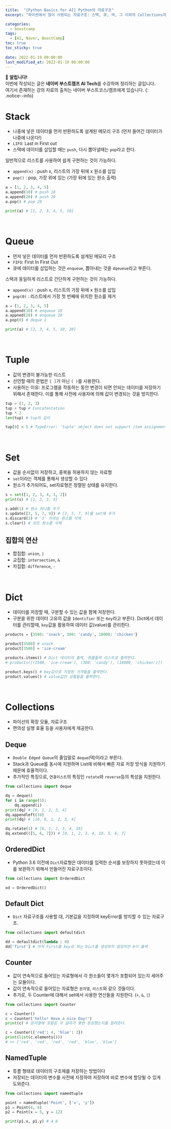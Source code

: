 ```yaml
---
title:  "[Python Basics for AI] Python의 자료구조"
excerpt: "파이썬에서 많이 사용되는 자료구조: 스택, 큐, 덱, 그 이외의 Collections까지에 대한 이해"

categories:
  - boostcamp
tags:
  - [AI, Naver, BoostCamp]
toc: true
toc_sticky: true
 
date: 2022-01-19 00:00:00
last_modified_at: 2022-01-19 00:00:00
---
```

📌 **알립니다!**<br>
이번에 작성되는 글은 **네이버 부스트캠프 AI Tech**를 수강하며 정리하는 글입니다.<br>
여기서 존재하는 강의 자료의 출처는 네이버 부스트코스/캠프에게 있습니다.
{: .notice--info}

# Stack
- 나중에 넣은 데이터를 먼저 반환하도록 설계된 메모리 구조 (먼저 들어간 데이터가 나중에 나온다!)
- `LIFO`: Last in First out
- 스택에 데이터를 삽입할 때는 `push`, 다시 뽑아낼때는 `pop`라고 한다.

일반적으로 리스트를 사용하여 쉽게 구현하는 것이 가능하다.  
- `append(x)` : push x, 리스트의 가장 뒤에 x 원소를 삽입
- `pop()` : pop, 가장 위에 있는 (가장 뒤에 있는 원소 출력)

```py
a = [1, 2, 3, 4, 5]
a.append(10) # push 10
a.append(20) # push 20
a.pop() # pop 20

print(a) # [1, 2, 3, 4, 5, 10]
```

<br>

# Queue

- 먼저 넣은 데이터를 먼저 반환하도록 설계된 메모리 구조
- `FIFO`: First In First Out
- 큐에 데이터를 삽입하는 것은 `enqueue`, 뽑아내는 것을 `dqeueue`라고 부른다.

스택과 동일하게 리스트로 간단하게 구현하는 것이 가능하다.
- `append(x)` : push x, 리스트의 가장 뒤에 x 원소를 삽입
- `pop(0)` : 리스트에서 가장 첫 번째에 위치한 원소를 제거

```py
a = [1, 2, 3, 4, 5]
a.append(10) # enqueue 10
a.appned(20) # euqueue 20
a.pop(0) # deque 1

print(a) # [2, 3, 4, 5, 10, 20]
```

<br>

# Tuple
- 값의 변경이 불가능한 리스트
- 선언할 때의 문법은 `[ ]`가 아닌 `( )`를 사용한다.
- 사용하는 이유: 프로그램을 작동하는 동안 변경이 되면 안되는 데이터를 저장하기 위해서 존재한다. 이를 통해 사전에 사용자에 의해 값이 변경되는 것을 방지한다.

```py
tup = (1, 2, 3)
tup + tup # Concatentation
tup * 2 
len(tup) # tup의 길이

tup[0] = 5 # TypeError: 'tuple' object does not support item assignment
```

<br>

# Set
- 값을 순서없이 저장하고, 중복을 허용하지 않는 자료형
- `set`이라는 객체를 통해서 생성할 수 있다
- 원소가 추가되어도, set자료형은 정렬된 상태를 유지한다.

```py
s = set([1, 2, 3, 4, 1, 2])
print(s) # {1, 2, 3, 4}

s.add(1) # 원소 하나를 추가
s.update([3, 5, 7, 9]) # [3, 5, 7, 9]를 set에 추가
s.discard(3) # '3' 이라는 원소를 삭제
s.clear() # 모든 원소를 삭제
``` 

## 집합의 연산
- 합집합: `union`, `|`
- 교집합: `intersection`, `&`
- 차집합: `difference`, `-`

<br>

# Dict
- 데이터를 저장할 때, 구분할 수 있는 값을 함께 저장한다.
- 구분을 위한 데이터 고유의 값을 `Identifier` 또는 `Key`라고 부른다.
Dict에서 데이터를 관리할때, `key`값을 활용하여 데이터 값(value)를 관리한다.

```py
products = {3500: 'snack', 300: 'candy', 18000: 'chicken'}

product[3500] # snack
product[3500] = 'ice-cream'

products.items() # Dict 데이터의 출력, 튜플들의 리스트로 출력한다.
# products([(3500, 'ice-cream'), (300: 'candy'), (18000, 'chicken')])

product.keys() # key값으로 지정된 가격들을 출력한다.
product.values() # value값인 상품들을 출력한다.
```

<br>

# Collections
- 파이선의 확장 모듈, 자료구조
- 편의성 실행 효율 등을 사용자에게 제공한다.

## Deque
- `Double Edged Queue`의 줄임말로 `deque`(덱)이라고 부른다.
- Stack과 Queue를 동시에 지원하며 List에 비해서 빠른 자료 저장 방식을 지원하기 때문에 효율적이다.
- 추가적인 특징으로, `연결리스트`의 특징인 `rotate`와 `reverse`등의 특성을 지원한다.

```py
from collections import deque

dq = deque()
for i in range(5):
    dq.append(i)
print(dq) # [0, 1, 2, 3, 4]
dq.appendleft(10) 
print(dq) # [10, 0, 1, 2, 3, 4]

dq.rotate(1) # [0, 1, 2, 3, 4, 10]
dq.extend(([5, 6, 7])) # [0, 1, 2, 3, 4, 10, 5, 6, 7]
```

## OrderedDict
- Python 3.6 이전에 `Dict`자료형은 데이터를 입력한 순서를 보장하지 못하였는데 이를 보완하기 위해서 만들어진 자료구조이다.

```py
from collections import OrderedDict

od = OrderedDict()
```

## Default Dict
- `Dict` 자료구조를 사용할 대, 기본값을 지정하여 keyError를 방지할 수 있는 자료구조.

```py
from collections import defaultdict

dd = defaultdict(lambda : 0)
dd['first'] # 아직 First를 key로 하는 Dict를 생성하지 않았지만 0이 출력
```

## Counter
- 값이 연속적으로 들어있는 자료형에서 각 원소들이 몇개가 포함되어 있는지 세어주는 모듈이다.
- 값이 연속적으로 들어있는 자료형은 `문자열`, `리스트`와 같으 것들이다.
- 추가로, 두 Counter에 대해서 set에서 사용한 연산들을 지원한다. (`+`, `&`, `|`)

```py
from collections import Counter

c = Counter()
c = Counter('hello! Have a nice Day!')
print(c) # 문자열에 포함된 각 글자가 몇번 등장했는지를 알려준다.

c = Counter({'red': 4, 'blue': 2})
print(list(c.elements()))
# >> ['red', 'red', 'red', 'red', 'blue', 'blue']
```

## NamedTuple
- 튜플 형태로 데이터의 구조체를 저장하는 방법이다
- 저장되는 데이터의 변수를 사전에 지정하여 저장하여 바로 변수에 할당될 수 있게 도와준다.

```py
from collections import namedtuple

point = namedtuple('Point', ['x', 'y'])
p1 = Point(4, 8)
p2 = Point(x = 5, y = 12)

print(p1.x, p1.y) # 4 8
```
